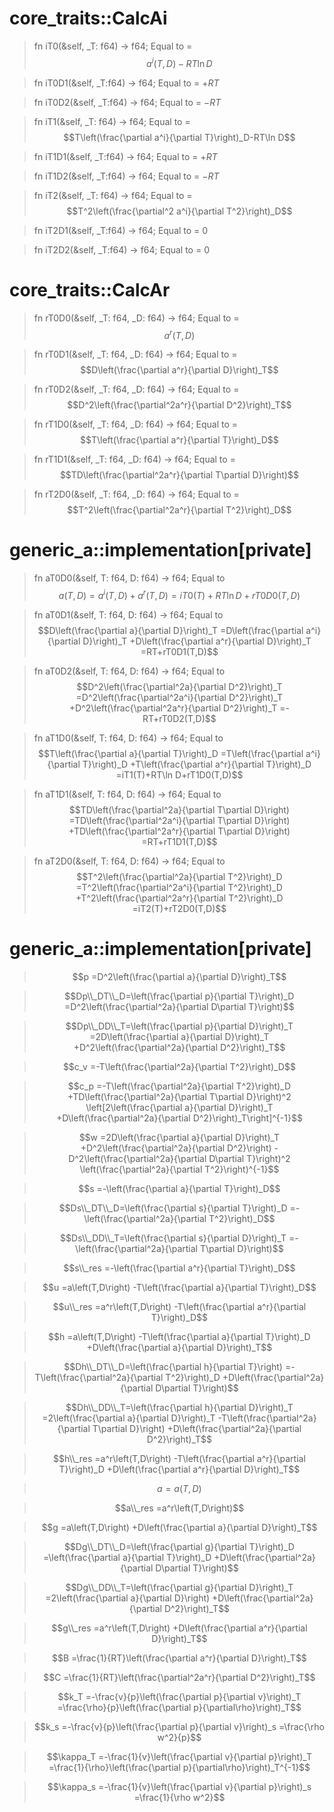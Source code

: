 # core_traits::CalcAi

> fn iT0(&self, _T: f64) -> f64; Equal to =
> $$a^i\left(T,D\right)-RT\ln D$$

> fn iT0D1(&self, _T:f64) -> f64; Equal to = $+RT$

> fn iT0D2(&self, _T:f64) -> f64; Equal to = $-RT$

> fn iT1(&self, _T: f64) -> f64; Equal to =
> $$T\left(\frac{\partial a^i}{\partial T}\right)_D-RT\ln D$$

> fn iT1D1(&self, _T:f64) -> f64; Equal to = $+RT$

> fn iT1D2(&self, _T:f64) -> f64; Equal to = $-RT$

> fn iT2(&self, _T: f64) -> f64; Equal to =
> $$T^2\left(\frac{\partial^2 a^i}{\partial T^2}\right)_D$$

> fn iT2D1(&self, _T:f64) -> f64; Equal to = $0$

> fn iT2D2(&self, _T:f64) -> f64; Equal to = $0$

# core_traits::CalcAr

> fn rT0D0(&self, _T: f64, _D: f64) -> f64; Equal to =
> $$a^r\left(T,D\right)$$

> fn rT0D1(&self, _T: f64, _D: f64) -> f64; Equal to =
> $$D\left(\frac{\partial a^r}{\partial D}\right)_T$$

> fn rT0D2(&self, _T: f64, _D: f64) -> f64; Equal to =
> $$D^2\left(\frac{\partial^2a^r}{\partial D^2}\right)_T$$

> fn rT1D0(&self, _T: f64, _D: f64) -> f64; Equal to =
> $$T\left(\frac{\partial a^r}{\partial T}\right)_D$$

> fn rT1D1(&self, _T: f64, _D: f64) -> f64; Equal to =
> $$TD\left(\frac{\partial^2a^r}{\partial T\partial D}\right)$$

> fn rT2D0(&self, _T: f64, _D: f64) -> f64; Equal to =
> $$T^2\left(\frac{\partial^2a^r}{\partial T^2}\right)_D$$

# generic_a::implementation[private]

> fn aT0D0(&self, T: f64, D: f64) -> f64; Equal to
> $$a\left(T,D\right)
> =a^i\left(T,D\right)
> +a^r\left(T,D\right)
> =iT0(T)+RT\ln D+rT0D0(T,D)$$

> fn aT0D1(&self, T: f64, D: f64) -> f64; Equal to
> $$D\left(\frac{\partial a}{\partial D}\right)_T
> =D\left(\frac{\partial a^i}{\partial D}\right)_T
> +D\left(\frac{\partial a^r}{\partial D}\right)_T
> =RT+rT0D1(T,D)$$

> fn aT0D2(&self, T: f64, D: f64) -> f64; Equal to
> $$D^2\left(\frac{\partial^2a}{\partial D^2}\right)_T
> =D^2\left(\frac{\partial^2a^i}{\partial D^2}\right)_T
> +D^2\left(\frac{\partial^2a^r}{\partial D^2}\right)_T
> =-RT+rT0D2(T,D)$$

> fn aT1D0(&self, T: f64, D: f64) -> f64; Equal to
> $$T\left(\frac{\partial a}{\partial T}\right)_D
> =T\left(\frac{\partial a^i}{\partial T}\right)_D
> +T\left(\frac{\partial a^r}{\partial T}\right)_D
> =iT1(T)+RT\ln D+rT1D0(T,D)$$

> fn aT1D1(&self, T: f64, D: f64) -> f64; Equal to
> $$TD\left(\frac{\partial^2a}{\partial T\partial D}\right)
> =TD\left(\frac{\partial^2a^i}{\partial T\partial D}\right)
> +TD\left(\frac{\partial^2a^r}{\partial T\partial D}\right)
> =RT+rT1D1(T,D)$$

> fn aT2D0(&self, T: f64, D: f64) -> f64; Equal to
> $$T^2\left(\frac{\partial^2a}{\partial T^2}\right)_D
> =T^2\left(\frac{\partial^2a^i}{\partial T^2}\right)_D
> +T^2\left(\frac{\partial^2a^r}{\partial T^2}\right)_D
> =iT2(T)+rT2D0(T,D)$$

# generic_a::implementation[private]

> $$p
> =D^2\left(\frac{\partial a}{\partial D}\right)_T$$

> $$Dp\\_DT\\_D=\left(\frac{\partial p}{\partial T}\right)_D
> =D^2\left(\frac{\partial^2a}{\partial D\partial T}\right)$$

> $$Dp\\_DD\\_T=\left(\frac{\partial p}{\partial D}\right)_T
> =2D\left(\frac{\partial a}{\partial D}\right)_T
> +D^2\left(\frac{\partial^2a}{\partial D^2}\right)_T$$

> $$c_v
> =-T\left(\frac{\partial^2a}{\partial T^2}\right)_D$$

> $$c_p
> =-T\left(\frac{\partial^2a}{\partial T^2}\right)_D
> +TD\left(\frac{\partial^2a}{\partial T\partial D}\right)^2
> \left[2\left(\frac{\partial a}{\partial D}\right)_T
> +D\left(\frac{\partial^2a}{\partial D^2}\right)_T\right]^{-1}$$

> $$w
> =2D\left(\frac{\partial a}{\partial D}\right)_T
> +D^2\left(\frac{\partial^2a}{\partial D^2}\right)
> -D^2\left(\frac{\partial^2a}{\partial D\partial T}\right)^2
> \left(\frac{\partial^2a}{\partial T^2}\right)^{-1}$$

> $$s
> =-\left(\frac{\partial a}{\partial T}\right)_D$$

> $$Ds\\_DT\\_D=\left(\frac{\partial s}{\partial T}\right)_D
> =-\left(\frac{\partial^2a}{\partial T^2}\right)_D$$

> $$Ds\\_DD\\_T=\left(\frac{\partial s}{\partial D}\right)_T
> =-\left(\frac{\partial^2a}{\partial T\partial D}\right)$$

> $$s\\_res
> =-\left(\frac{\partial a^r}{\partial T}\right)_D$$

> $$u
> =a\left(T,D\right)
> -T\left(\frac{\partial a}{\partial T}\right)_D$$

> $$u\\_res
> =a^r\left(T,D\right)
> -T\left(\frac{\partial a^r}{\partial T}\right)_D$$

> $$h
> =a\left(T,D\right)
> -T\left(\frac{\partial a}{\partial T}\right)_D
> +D\left(\frac{\partial a}{\partial D}\right)_T$$

> $$Dh\\_DT\\_D=\left(\frac{\partial h}{\partial T}\right)
> =-T\left(\frac{\partial^2a}{\partial T^2}\right)_D
> +D\left(\frac{\partial^2a}{\partial D\partial T}\right)$$

> $$Dh\\_DD\\_T=\left(\frac{\partial h}{\partial D}\right)_T
> =2\left(\frac{\partial a}{\partial D}\right)_T
> -T\left(\frac{\partial^2a}{\partial T\partial D}\right)
> +D\left(\frac{\partial^2a}{\partial D^2}\right)_T$$

> $$h\\_res
> =a^r\left(T,D\right)
> -T\left(\frac{\partial a^r}{\partial T}\right)_D
> +D\left(\frac{\partial a^r}{\partial D}\right)_T$$

> $$a
> =a\left(T,D\right)$$

> $$a\\_res
> =a^r\left(T,D\right)$$

> $$g
> =a\left(T,D\right)
> +D\left(\frac{\partial a}{\partial D}\right)_T$$

> $$Dg\\_DT\\_D=\left(\frac{\partial g}{\partial T}\right)_D
> =\left(\frac{\partial a}{\partial T}\right)_D
> +D\left(\frac{\partial^2a}{\partial D\partial T}\right)$$

> $$Dg\\_DD\\_T=\left(\frac{\partial g}{\partial D}\right)_T
> =2\left(\frac{\partial a}{\partial D}\right)
> +D\left(\frac{\partial^2a}{\partial D^2}\right)_T$$

> $$g\\_res
> =a^r\left(T,D\right)
> +D\left(\frac{\partial a^r}{\partial D}\right)_T$$

> $$B
> =\frac{1}{RT}\left(\frac{\partial a^r}{\partial D}\right)_T$$

> $$C
> =\frac{1}{RT}\left(\frac{\partial^2a^r}{\partial D^2}\right)_T$$

> $$k_T
> =-\frac{v}{p}\left(\frac{\partial p}{\partial v}\right)_T
> =\frac{\rho}{p}\left(\frac{\partial p}{\partial\rho}\right)_T$$

> $$k_s
> =-\frac{v}{p}\left(\frac{\partial p}{\partial v}\right)_s
> =\frac{\rho w^2}{p}$$

> $$\kappa_T
> =-\frac{1}{v}\left(\frac{\partial v}{\partial p}\right)_T
> =\frac{1}{\rho}\left(\frac{\partial p}{\partial\rho}\right)_T^{-1}$$

> $$\kappa_s
> =-\frac{1}{v}\left(\frac{\partial v}{\partial p}\right)_s
> =\frac{1}{\rho w^2}$$

